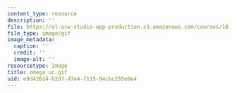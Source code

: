 ```yaml
---
content_type: resource
description: ''
file: https://ol-ocw-studio-app-production.s3.amazonaws.com/courses/18-013a-calculus-with-applications-spring-2005/e8d42614b2d7d7e4f11594cbc255e0e4_omega_uc.gif
file_type: image/gif
image_metadata:
  caption: ''
  credit: ''
  image-alt: ''
resourcetype: Image
title: omega_uc.gif
uid: e8d42614-b2d7-d7e4-f115-94cbc255e0e4
---
```

